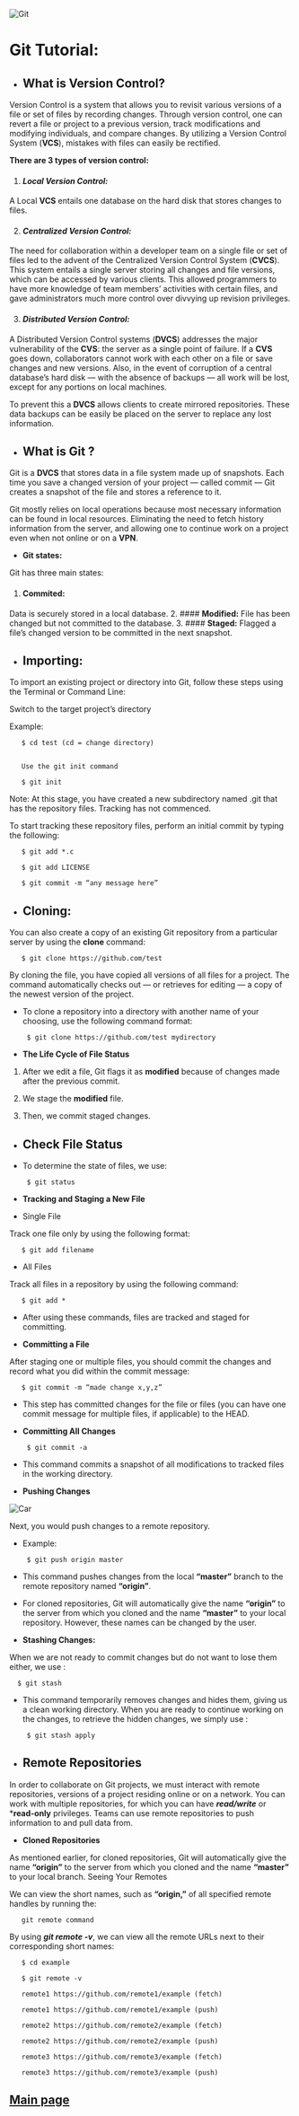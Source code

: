 
![Git](https://www.codematters.online/wp-content/uploads/2019/09/Git-Logo-2Color.png())

# **Git Tutorial:**

- ## **What is Version Control?**

Version Control is a system that allows you to revisit various versions of a file or set of files by recording changes. Through version control, one can revert a file or project to a previous version, track modifications and modifying individuals, and compare changes. By utilizing a Version Control System (**VCS**), mistakes with files can easily be rectified.

 **There are 3 types of version control:**

 1. #### ***Local Version Control:***

A Local **VCS** entails one database on the hard disk that stores changes to files.

 2. #### ***Centralized Version Control:***

 The need for collaboration within a developer team on a single file or set of files led to the advent of the Centralized Version Control System (**CVCS**). This system entails a single server storing all changes and file versions, which can be accessed by various clients. This allowed programmers to have more knowledge of team members’ activities with certain files, and gave administrators much more control over divvying up revision privileges.

 3. #### ***Distributed Version Control:***

 A Distributed Version Control systems (**DVCS**) addresses the major vulnerability of the **CVS**: the server as a single point of failure. If a **CVS** goes down, collaborators cannot work with each other on a file or save changes and new versions. Also, in the event of corruption of a central database’s hard disk — with the absence of backups — all work will be lost, except for any portions on local machines.

To prevent this a **DVCS** allows clients to create mirrored repositories. These data backups can be easily be placed on the server to replace any lost information.

- ## **What is Git ?**

Git is a **DVCS** that stores data in a file system made up of snapshots. Each time you save a changed version of your project — called commit — Git creates a snapshot of the file and stores a reference to it.



Git mostly relies on local operations because most necessary information can be found in local resources. Eliminating the need to fetch history information from the server, and allowing one to continue work on a project even when not online or on a **VPN**.

- **Git states:**

Git has three main states:

1. #### **Commited:** 
Data is securely stored in a local database.
2. #### **Modified:**
File has been changed but not committed to the database.
3. #### **Staged:**
Flagged a file’s changed version to be committed in the next snapshot.


- ## **Importing:**

To import an existing project or directory into Git, follow these steps using the Terminal or Command Line:

Switch to the target project’s directory

Example:
    

       $ cd test (cd = change directory)


       Use the git init command

       $ git init


Note: At this stage, you have created a new subdirectory named .git that has the repository files. Tracking has not commenced.

 To start tracking these repository files, perform an initial commit by typing the following:


       $ git add *.c

       $ git add LICENSE

       $ git commit -m “any message here”


- ## **Cloning:**

You can also create a copy of an existing Git repository from a particular server by using the **clone** command:

       $ git clone https://github.com/test

By cloning the file, you have copied all versions of all files for a project. The command  automatically checks out — or retrieves for editing — a copy of the newest version of the project.

- To clone a repository into a directory with another name of your choosing, use the following command format:

       $ git clone https://github.com/test mydirectory


- **The Life Cycle of File Status**



1. After we edit a file, Git flags it as **modified** because of changes made after the previous commit.

2. We stage the **modified** file.

3. Then, we commit staged changes.


- ## **Check File Status**


- To determine the state of files, we use:

       $ git status


- **Tracking and Staging a New File**

- Single File

Track one file only by using the following format:

       $ git add filename

- All Files

Track all files in a repository by using the following command:

       $ git add *

- After using these commands, files are tracked and staged for committing.


- **Committing a File**

After staging one or multiple files, you should commit the changes and record what you did within the commit message:

       $ git commit -m “made change x,y,z”

- This step has committed changes for the file or files (you can have one commit message for multiple files, if applicable) to the HEAD.

- **Committing All Changes**

       $ git commit -a

- This command commits a snapshot of all modifications to tracked files in the working directory.

- **Pushing Changes** 

![Car](https://media1.giphy.com/media/LmNwrBhejkK9EFP504/giphy.gif)

Next, you would push changes to a remote repository.

- Example:

       $ git push origin master

- This command pushes changes from the local **“master”** branch to the remote repository named **“origin”**.

- For cloned repositories, Git will automatically give the name **“origin”** to the server from which you cloned and the name **“master”** to your local repository. However, these names can be changed by the user.

- **Stashing Changes:**

When we are not ready to commit changes but do not want to lose them either, we use :

      $ git stash

- This command temporarily removes changes and hides them, giving us a clean working directory. When you are ready to continue working on the changes, to retrieve the hidden changes,
we simply use :

       $ git stash apply 
       
- ## **Remote Repositories**


In order to collaborate on Git projects, we must interact with remote repositories, versions of a project residing online or on a network. You can work with multiple repositories, for which you can have ***read/write*** or ***read-only** privileges. Teams can use remote repositories to push information to and pull data from.

- **Cloned Repositories**

As mentioned earlier, for cloned repositories, Git will automatically give the name **“origin”** to the server from which you cloned and the name **“master”** to your local branch.
Seeing Your Remotes

 We can view the short names, such as **“origin,”** of all specified remote handles by running the:

       git remote command
 


By using ***git remote -v***, we can view all the remote URLs next to their corresponding short names:

       $ cd example

       $ git remote -v

       remote1 https://github.com/remote1/example (fetch)

       remote1 https://github.com/remote1/example (push)

       remote2 https://github.com/remote2/example (fetch)

       remote2 https://github.com/remote2/example (push)

       remote3 https://github.com/remote3/example (fetch)

       remote3 https://github.com/remote3/example (push)


## [Main page](https://amjadmesmar.github.io/reading-notes/)